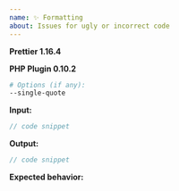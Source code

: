 ```yaml
---
name: ✨ Formatting
about: Issues for ugly or incorrect code
---
```


<!--

BEFORE SUBMITTING AN ISSUE:

1.  Search for your issue on GitHub: https://github.com/prettier/plugin-php/issues
    A large number of opened issues are duplicates of existing issues.
    If someone has already opened an issue for what you are experiencing,
    you do not need to open a new issue — please add a 👍 reaction to the
    existing issue instead.

2.  We get a lot of requests for adding options, but Prettier is
    built on the principle of being opinionated about code formatting.
    This means we have a very high bar for adding new options.
    Find out more: https://prettier.io/docs/en/option-philosophy.html

Tip! Don't write this stuff manually.

1. Go to https://loilo.github.io/prettier-php-playground/
2. Paste your code and set options
3. Press the "Report issue" button in the lower right

-->

**Prettier 1.16.4**

**PHP Plugin 0.10.2**

```sh
# Options (if any):
--single-quote
```

**Input:**

```php
// code snippet
```

**Output:**

```php
// code snippet
```

**Expected behavior:**
